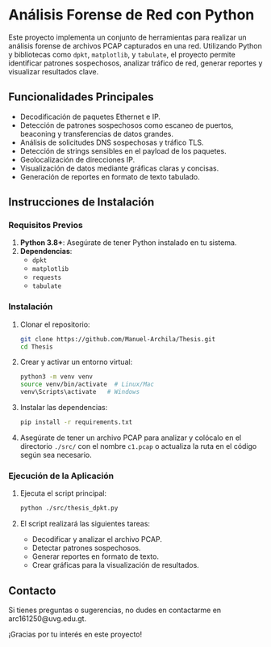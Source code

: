 # Análisis Forense de Red con Python

Este proyecto implementa un conjunto de herramientas para realizar un análisis forense de archivos PCAP capturados en una red. Utilizando Python y bibliotecas como `dpkt`, `matplotlib`, y `tabulate`, el proyecto permite identificar patrones sospechosos, analizar tráfico de red, generar reportes y visualizar resultados clave.

## Funcionalidades Principales

- Decodificación de paquetes Ethernet e IP.
- Detección de patrones sospechosos como escaneo de puertos, beaconing y transferencias de datos grandes.
- Análisis de solicitudes DNS sospechosas y tráfico TLS.
- Detección de strings sensibles en el payload de los paquetes.
- Geolocalización de direcciones IP.
- Visualización de datos mediante gráficas claras y concisas.
- Generación de reportes en formato de texto tabulado.

## Instrucciones de Instalación

### Requisitos Previos

1. **Python 3.8+**: Asegúrate de tener Python instalado en tu sistema.
2. **Dependencias**:
   - `dpkt`
   - `matplotlib`
   - `requests`
   - `tabulate`

### Instalación

1. Clonar el repositorio:

   ```bash
   git clone https://github.com/Manuel-Archila/Thesis.git
   cd Thesis
   ```

2. Crear y activar un entorno virtual:

   ```bash
   python3 -m venv venv
   source venv/bin/activate  # Linux/Mac
   venv\Scripts\activate   # Windows
   ```

3. Instalar las dependencias:

   ```bash
   pip install -r requirements.txt
   ```

4. Asegúrate de tener un archivo PCAP para analizar y colócalo en el directorio `./src/` con el nombre `c1.pcap` o actualiza la ruta en el código según sea necesario.

### Ejecución de la Aplicación

1. Ejecuta el script principal:

   ```bash
   python ./src/thesis_dpkt.py
   ```

2. El script realizará las siguientes tareas:

   - Decodificar y analizar el archivo PCAP.
   - Detectar patrones sospechosos.
   - Generar reportes en formato de texto.
   - Crear gráficas para la visualización de resultados.

## Contacto

Si tienes preguntas o sugerencias, no dudes en contactarme en arc161250\@uvg.edu.gt.

¡Gracias por tu interés en este proyecto!


